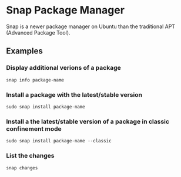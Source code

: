 # Snap Package Manager

Snap is a newer package manager on Ubuntu than the traditional APT (Advanced Package Tool).

## Examples

### Display additional verions of a package

`snap info package-name`

### Install a package with the latest/stable version

`sudo snap install package-name`

### Install a the latest/stable version of a package in classic confinement mode

`sudo snap install package-name --classic`

### List the changes

`snap changes`